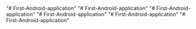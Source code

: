 "# First-Android-application" 
"# First-Android-application" 
"# First-Android-application" 
"# First-Android-application" 
"# First-Android-application" 
"# First-Android-application" 
